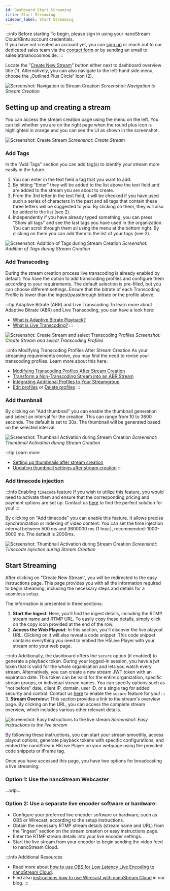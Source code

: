 ```yaml
---
id: Dashboard_Start_Streaming
title: Start Streaming
sidebar_label: Start Streaming
---
```


:::info Before starting
To begin, please sign in using your nanoStream Cloud/Bintu account credentials. <br/>
If you have not created an account yet, you can [sign up](https://dashboard.nanostream.cloud/auth?signup) or reach out to our dedicated sales team via the [contact form](https://www.nanocosmos.de/contact) or by sending an email to sales(at)nanocosmos.de.
:::

Locate the "[Create New Stream](https://dashboard.nanostream.cloud/stream/create)" button either next to dashboard overview title (1). Alternatively, you can also navigate to the left-hand side menu, choose the „Outlined Plus Circle“ Icon (2).

![Screenshot: Navigation to Stream Creation](../assets/cloud-frontend/cf-create-guide.jpg)
*Screenshot: Navigation to Stream Creation*

## Setting up and creating a stream

You can access the stream creation page using the menu on the left. You can tell whether you are on the right page when the round plus icon is highlighted in orange and you can see the UI as shown in the screenshot.

![Screenshot: Create Stream](../assets/cloud-frontend/cf-create-stream.png)
*Screenshot: Create Stream*

### Add Tags

In the "Add Tags" section you can add tag(s) to identify your stream more easily in the future. 
1. You can enter in the text field a tag that you want to add. 
2. By hitting "Enter" they will be added to the list above the text field and are added to the stream you are about to create.
3. From the 3rd letter in the text field, it will be checked if you have used such a series of characters in the past and all tags that contain these three letters will be suggested to you. By clicking on them, they will also be added to the list (see 2).
4. Independently if you have already typed something, you can press "Show all tags" and see the last tags you have used in the organization. You can scroll through them all using the menu at the bottom right. By clicking on them you can add them to the list of your tags (see 2).

![Screenshot: Addition of Tags during Stream Creation](../assets/cloud-frontend/cf-add-tags-steps.jpg)
*Screenshot: Addition of Tags during Stream Creation*

### Add Transcoding

During the stream creation process live transcoding is already enabled by default. You have the option to add transcoding profiles and configure them according to your requirements. The default selection is pre-filled, but you can choose different settings. Ensure that the bitrate of each Transcoding Profile is lower than the ingest/passthrough bitrate or the profile above.

:::tip Adaptive Bitrate (ABR) and Live Transcoding
To learn more about Adaptive Bitrate (ABR) and Live Transcoding, you can have a look here:
- [What is Adaptive Bitrate Playback?](Dashboard_ABR_Transcoding#what-is-adaptive-bitrate-playback)
- [What is Live Transcoding?](Dashboard_ABR_Transcoding#what-is-live-transcoding)
:::

![Screenshot: Create Stream and select Transcoding Profiles](../assets/cloud-frontend/cf-abr-stream.png)
*Screenshot: Create Stream and select Transcoding Profiles*

:::info Modifying Transcoding Profiles After Stream Creation
As your streaming requirements evolve, you may find the need to revise your transcoding profiles. Learn more about this here:
- [Modifying Transcoding Profiles After Stream Creation](Dashboard_ABR_Transcoding#modifying-transcoding-profiles-after-stream-creation)
- [Transform a Non-Transcoding Stream into an ABR Stream](Dashboard_ABR_Transcoding#transform-a-non-transcoding-stream-into-an-abr-stream)
- [Integrating Additional Profiles to Your Streamgroup](Dashboard_ABR_Transcoding#integrating-additional-profiles-to-your-streamgroup)
- [Edit profiles](Dashboard_ABR_Transcoding#edit-profiles) or [Delete profiles](Dashboard_ABR_Transcoding#delete-profiles)
:::

### Add thumbnail

By clicking on "Add thumbnail" you can enable the thumbnail generation and select an interval for the creation. This can range from 10 to 3600 seconds. The default is set to 30s. The thumbnail will be generated based on the selected interval.

![Screenshot: Thumbnail Activation during Stream Creation](../assets/cloud-frontend/cf-add-thumbnail.png)
*Screenshot: Thumbnail Activation during Stream Creation*

:::tip Learn more
- [Setting up thumbnails after stream creation](Dashboard_Thumbnail#setting-up-thumbnails)
- [Updating thumbnail settings after stream creation](Dashboard_Thumbnail#updating-settings)
:::

### Add timecode injection

:::info Enabling `timecode` feature
If you wish to utilize this feature, you would need to activate them and ensure that the corresponding pricing and payment options are set up. 
Contact us [here](https://www.nanocosmos.de/contact) to find the perfect solution for you!
:::

By clicking on "Add timecode" you can enable this feature. It allows precise synchronization or indexing of video content. You can set the time injection interval between 500 ms and 3600000 ms (1 hour), recommended: 1000-5000 ms. The default is 2000ms. 

![Screenshot: Thumbnail Activation during Stream Creation](../assets/cloud-frontend/cf-timecode.jpg)
*Screenshot: Timecode Injection during Stream Creation*


## Start Streaming

After clicking on "Create New Stream“, you will be redirected to the easy instructions page. This page provides you with all the information required to begin streaming, including the necessary steps and details for a seamless setup.

The information is presented in three sections:

1. **Start the Ingest**: Here, you'll find the ingest details, including the RTMP stream name and RTMP URL. To easily copy these details, simply click on the copy icon provided at the end of the row.
2. **Access the Web Playout**: In this section, you'll discover the live playout URL. Clicking on it will also reveal a code snippet. This code snippet contains everything you need to embed the H5Live Player with your stream onto your web page.

:::info
Additionally, the dashboard offers the `secure` option (if enabled) to generate a playback token. During your logged-in session, you have a jwt token that is valid for the whole organisation and lets you watch every stream. Alternatively, you can create a new stream JWT token with an expiration date. This token can be valid for the entire organization, specific stream groups, or individual stream names. You can specify options such as "not before" date, client IP, domain, user ID, or a single tag for added security and control. Contact us [here](https://www.nanocosmos.de/contact) to enable the `secure` feature for you!
:::
3. **Stream Overvie**w: This section provides a link to the stream's overview page. By clicking on the URL, you can access the complete stream overview, which includes various other relevant details.

![Screenshot: Easy Instructions to the live stream](../assets/cloud-frontend/cf-instructions.jpg)
*Screenshot: Easy Instructions to the live stream*

By following these instructions, you can start your stream smoothly, access playout options, generate playback tokens with specific configurations, and embed the nanoStream H5Live Player on your webpage using the provided code snippets or iFrame tag.

Once you have accessed this page, you have two options for broadcasting a live streaming:

### Option 1: Use the nanoStream Webcaster

…wip…

### Option 2: Use a separate live encoder software or hardware:

- Configure your preferred live encoder software or hardware, such as OBS or Wirecast, according to the setup instructions.
- Obtain the necessary RTMP stream details (stream name and URL) from the "Ingest" section on the stream creation or easy instructions page.
- Enter the RTMP stream details into your live encoder settings.
- Start the live stream from your encoder to begin sending the video feed to nanoStream Cloud.

:::info Additional Resources
- Read more about [how to use OBS for Low Latency Live Encoding to nanoStream Cloud](https://www.nanocosmos.de/blog/2019/03/how-to-use-obs-for-low-latency-live-encoding-to-nanostream-cloud/).
- Find also [instructions how to use Wirecast with nanoStream Cloud](https://www.nanocosmos.de/blog/2020/12/how-to-use-wirecast-with-nanostream-cloud-for-ultra-low-latency-live-streaming/) in our blog.
:::
